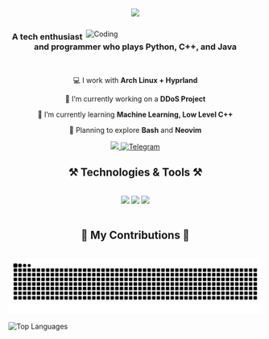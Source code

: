 <h1 align="center">
    <img src="https://readme-typing-svg.herokuapp.com/?font=Righteous&size=35&center=true&vCenter=true&width=500&height=70&duration=4000&lines=Hi+There!+👋;+I'm+Naman!;" />
</h1>
<p align="left"><img align="right" alt="Coding" width="350" src="https://mir-s3-cdn-cf.behance.net/project_modules/hd/06f21a161921919.63cd7887d0a70.gif">

<h3 align="center">A tech enthusiast and programmer who plays Python, C++, and Java</h3>
<br/>
<div align="center">

 💻 I work with **Arch Linux + Hyprland**

 🔭 I’m currently working on a **DDoS Project**

 🌱 I’m currently learning **Machine Learning, Low Level C++**

 🎯 Planning to explore **Bash** and **Neovim**
 </div>

<div align="center"> 
  <a href="mailto:namangoyal266@gmail.com">
    <img src="https://img.shields.io/badge/Gmail-333333?style=for-the-badge&logo=gmail&logoColor=red" />
  </a>
    <a href="https://t.me/Naman130"><img alt="Telegram" src="https://img.shields.io/badge/Telegram-2CA5E0?style=for-the-badge&logo=telegram&logoColor=white"></a>

</div>


<h2 align="center">⚒️ Technologies & Tools ⚒️</h2>
<br/>
<div align="center">
    <img src="https://skillicons.dev/icons?i=arch,bash,c,cpp" />
    <img src="https://skillicons.dev/icons?i=python,docker,flask,git" />
    <img src="https://skillicons.dev/icons?i=java,kali,linux,neovim" /><br>
</div>


<br/>
<div align="center">
  <h2>🐍 My Contributions 🐍</h2>
  <br>
  <img align="center" alt="snake eating my contributions" src="https://raw.githubusercontent.com/E5Anant/E5Anant/output/github-contribution-grid-snake.svg" />
  
  <br/>
</div>

<p>
  <img align="center" src="https://github-readme-stats.vercel.app/api/top-langs/?username=imChronos&layout=compact&theme=tokyonight&hide_border=true" alt="Top Languages" />
</p>
